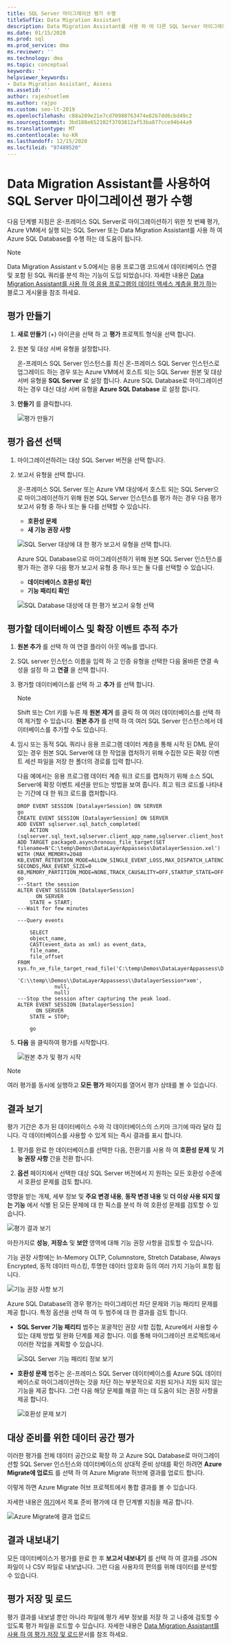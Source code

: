 ```yaml
---
title: SQL Server 마이그레이션 평가 수행
titleSuffix: Data Migration Assistant
description: Data Migration Assistant를 사용 하 여 다른 SQL Server 마이그레이션하기 전에 온-프레미스 SQL Server를 평가 하는 방법을 알아보고 Azure SQL Database
ms.date: 01/15/2020
ms.prod: sql
ms.prod_service: dma
ms.reviewer: ''
ms.technology: dma
ms.topic: conceptual
keywords: ''
helpviewer_keywords:
- Data Migration Assistant, Assess
ms.assetid: ''
author: rajeshsetlem
ms.author: rajpo
ms.custom: seo-lt-2019
ms.openlocfilehash: c88a289e21e7cd70980763474e82b7dd6cbd49c2
ms.sourcegitcommit: 3bd188e652102f3703812af53ba877cce94b44a9
ms.translationtype: MT
ms.contentlocale: ko-KR
ms.lasthandoff: 12/15/2020
ms.locfileid: "97489520"
---
```

# <a name="perform-a-sql-server-migration-assessment-with-data-migration-assistant"></a>Data Migration Assistant를 사용하여 SQL Server 마이그레이션 평가 수행

다음 단계별 지침은 온-프레미스 SQL Server로 마이그레이션하기 위한 첫 번째 평가, Azure VM에서 실행 되는 SQL Server 또는 Data Migration Assistant를 사용 하 여 Azure SQL Database를 수행 하는 데 도움이 됩니다.

   > [!NOTE]
   > Data Migration Assistant v 5.0에서는 응용 프로그램 코드에서 데이터베이스 연결 및 포함 된 SQL 쿼리를 분석 하는 기능이 도입 되었습니다. 자세한 내용은 [Data Migration Assistant를 사용 하 여 응용 프로그램의 데이터 액세스 계층을 평가 하](https://techcommunity.microsoft.com/t5/Microsoft-Data-Migration/Using-Data-Migration-Assistant-to-assess-an-application-s-data/ba-p/990430)는 블로그 게시물을 참조 하세요.

## <a name="create-an-assessment"></a>평가 만들기

1. **새로 만들기** (+) 아이콘을 선택 하 고 **평가** 프로젝트 형식을 선택 합니다.

2. 원본 및 대상 서버 유형을 설정합니다.

    온-프레미스 SQL Server 인스턴스를 최신 온-프레미스 SQL Server 인스턴스로 업그레이드 하는 경우 또는 Azure VM에서 호스트 되는 SQL Server 원본 및 대상 서버 유형을 **SQL Server** 로 설정 합니다. Azure SQL Database로 마이그레이션하는 경우 대신 대상 서버 유형을 **Azure SQL Database** 로 설정 합니다.

3. **만들기** 를 클릭합니다.

   ![평가 만들기](../dma/media/dma-assesssqlonprem/new-assessment.png)

## <a name="choose-assessment-options"></a>평가 옵션 선택

1. 마이그레이션하려는 대상 SQL Server 버전을 선택 합니다.

2. 보고서 유형을 선택 합니다.

   온-프레미스 SQL Server 또는 Azure VM 대상에서 호스트 되는 SQL Server으로 마이그레이션하기 위해 원본 SQL Server 인스턴스를 평가 하는 경우 다음 평가 보고서 유형 중 하나 또는 둘 다를 선택할 수 있습니다.

    - **호환성 문제**
    - **새 기능 권장 사항**

   ![SQL Server 대상에 대 한 평가 보고서 유형을 선택 합니다.](../dma/media/dma-assesssqlonprem/assessment-types.png)

   Azure SQL Database으로 마이그레이션하기 위해 원본 SQL Server 인스턴스를 평가 하는 경우 다음 평가 보고서 유형 중 하나 또는 둘 다를 선택할 수 있습니다.

    - **데이터베이스 호환성 확인**
    - **기능 패리티 확인**

    ![SQL Database 대상에 대 한 평가 보고서 유형 선택](../dma/media/dma-assesssqlonprem/assessment-types-azure.png)

## <a name="add-databases-and-extended-events-trace-to-assess"></a>평가할 데이터베이스 및 확장 이벤트 추적 추가

1. **원본 추가** 를 선택 하 여 연결 플라이 아웃 메뉴를 엽니다.

2. SQL server 인스턴스 이름을 입력 하 고 인증 유형을 선택한 다음 올바른 연결 속성을 설정 하 고 **연결** 을 선택 합니다.

3. 평가할 데이터베이스를 선택 하 고 **추가** 를 선택 합니다.

    > [!NOTE]
    > Shift 또는 Ctrl 키를 누른 채 **원본 제거** 를 클릭 하 여 여러 데이터베이스를 선택 하 여 제거할 수 있습니다. **원본 추가** 를 선택 하 여 여러 SQL Server 인스턴스에서 데이터베이스를 추가할 수도 있습니다.

4. 임시 또는 동적 SQL 쿼리나 응용 프로그램 데이터 계층을 통해 시작 된 DML 문이 있는 경우 원본 SQL Server에 대 한 작업을 캡처하기 위해 수집한 모든 확장 이벤트 세션 파일을 저장 한 폴더의 경로를 입력 합니다.

     다음 예에서는 응용 프로그램 데이터 계층 워크 로드를 캡처하기 위해 소스 SQL Server에 확장 이벤트 세션을 만드는 방법을 보여 줍니다.  최고 워크 로드를 나타내는 기간에 대 한 워크 로드를 캡처합니다.

    ```
    DROP EVENT SESSION [DatalayerSession] ON SERVER
    go
    CREATE EVENT SESSION [DatalayerSession] ON SERVER  
    ADD EVENT sqlserver.sql_batch_completed( 
        ACTION (sqlserver.sql_text,sqlserver.client_app_name,sqlserver.client_hostname,sqlserver.database_id))
    ADD TARGET package0.asynchronous_file_target(SET filename=N'C:\temp\Demos\DataLayerAppassess\DatalayerSession.xel')  
    WITH (MAX_MEMORY=2048 KB,EVENT_RETENTION_MODE=ALLOW_SINGLE_EVENT_LOSS,MAX_DISPATCH_LATENCY=3 SECONDS,MAX_EVENT_SIZE=0 KB,MEMORY_PARTITION_MODE=NONE,TRACK_CAUSALITY=OFF,STARTUP_STATE=OFF)
    go
    ---Start the session
    ALTER EVENT SESSION [DatalayerSession]
          ON SERVER
        STATE = START;
    ---Wait for few minutes
    
    ---Query events
        
        SELECT 
        object_name,
        CAST(event_data as xml) as event_data,
        file_name, 
        file_offset
    FROM sys.fn_xe_file_target_read_file('C:\temp\Demos\DataLayerAppassess\DatalayerSession*xel', 
                'C:\\temp\\Demos\\DataLayerAppassess\\DatalayerSession*xem', 
                null,
                null)
    ---Stop the session after capturing the peak load.
    ALTER EVENT SESSION [DatalayerSession]
          ON SERVER
        STATE = STOP;
        
        go
    ```

5. **다음** 을 클릭하여 평가를 시작합니다.

    ![원본 추가 및 평가 시작](../dma/media/dma-assesssqlonprem/select-database1.png)

> [!NOTE]
> 여러 평가를 동시에 실행하고 **모든 평가** 페이지를 열어서 평가 상태를 볼 수 있습니다.

## <a name="view-results"></a>결과 보기

평가 기간은 추가 된 데이터베이스 수와 각 데이터베이스의 스키마 크기에 따라 달라 집니다. 각 데이터베이스를 사용할 수 있게 되는 즉시 결과를 표시 합니다.

1. 평가를 완료 한 데이터베이스를 선택한 다음, 전환기를 사용 하 여 **호환성 문제** 및 **기능 권장 사항** 간을 전환 합니다.

2. **옵션** 페이지에서 선택한 대상 SQL Server 버전에서 지 원하는 모든 호환성 수준에서 호환성 문제를 검토 합니다.

영향을 받는 개체, 세부 정보 및 **주요 변경 내용**, **동작 변경 내용** 및 **더 이상 사용 되지 않는 기능** 에서 식별 된 모든 문제에 대 한 픽스를 분석 하 여 호환성 문제를 검토할 수 있습니다.

![평가 결과 보기](../dma/media/dma-assesssqlonprem/review-results.png)

마찬가지로 **성능**, **저장소** 및 **보안** 영역에 대해 기능 권장 사항을 검토할 수 있습니다.

기능 권장 사항에는 In-Memory OLTP, Columnstore, Stretch Database, Always Encrypted, 동적 데이터 마스킹, 투명한 데이터 암호화 등의 여러 가지 기능이 포함 됩니다.

![기능 권장 사항 보기](../dma/media/dma-assesssqlonprem/feature-recommendations.png)

Azure SQL Database의 경우 평가는 마이그레이션 차단 문제와 기능 패리티 문제를 제공 합니다. 특정 옵션을 선택 하 여 두 범주에 대 한 결과를 검토 합니다.

- **SQL Server 기능 패리티** 범주는 포괄적인 권장 사항 집합, Azure에서 사용할 수 있는 대체 방법 및 완화 단계를 제공 합니다. 이를 통해 마이그레이션 프로젝트에서 이러한 작업을 계획할 수 있습니다.

  ![SQL Server 기능 패리티 정보 보기](../dma/media/dma-assesssqlonprem/sql-feature-parity.png)

- **호환성 문제** 범주는 온-프레미스 SQL Server 데이터베이스를 Azure SQL 데이터베이스로 마이그레이션하는 것을 차단 하는 부분적으로 지원 되거나 지원 되지 않는 기능을 제공 합니다. 그런 다음 해당 문제를 해결 하는 데 도움이 되는 권장 사항을 제공 합니다.

  ![호환성 문제 보기](../dma/media/dma-assesssqlonprem/compatibility-issues.png)

## <a name="assess-a-data-estate-for-target-readiness"></a>대상 준비를 위한 데이터 공간 평가

이러한 평가를 전체 데이터 공간으로 확장 하 고 Azure SQL Database로 마이그레이션할 SQL Server 인스턴스와 데이터베이스의 상대적 준비 상태를 확인 하려면 **Azure Migrate에 업로드** 를 선택 하 여 Azure Migrate 허브에 결과를 업로드 합니다.

이렇게 하면 Azure Migrate 허브 프로젝트에서 통합 결과를 볼 수 있습니다.

자세한 내용은 [여기](./dma-assess-sql-data-estate-to-sqldb.md)에서 목표 준비 평가에 대 한 단계별 지침을 제공 합니다.

   ![Azure Migrate에 결과 업로드](../dma/media/dma-assesssqlonprem/upload-to-azure-migrate.png)

## <a name="export-results"></a>결과 내보내기

모든 데이터베이스가 평가를 완료 한 후 **보고서 내보내기** 를 선택 하 여 결과를 JSON 파일이 나 CSV 파일로 내보냅니다. 그런 다음 사용자의 편의를 위해 데이터를 분석할 수 있습니다.

## <a name="save-and-load-assessments"></a>평가 저장 및 로드

평가 결과를 내보낼 뿐만 아니라 파일에 평가 세부 정보를 저장 하 고 나중에 검토할 수 있도록 평가 파일을 로드할 수 있습니다.  자세한 내용은 [Data Migration Assistant를 사용 하 여 평가 저장 및 로드](../dma/dma-save-load-assessments.md)문서를 참조 하세요.
